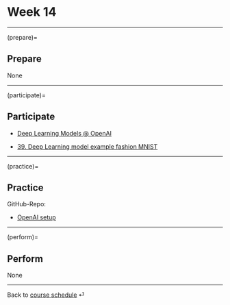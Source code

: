 # Week 14


---

(prepare)=
## Prepare

None


---

(participate)=
## Participate



- [Deep Learning Models @ OpenAI](https://github.com/om2-ws22/website/blob/main/slides/open-ai.pdf)


- [39. Deep Learning model example fashion MNIST](../code/39-fashion-mnist.ipynb)


---

(practice)=
## Practice


GitHub-Repo: 

- [OpenAI setup](https://github.com/kirenz/open-ai-setup)


---

(perform)=
## Perform

None




---

Back to [course schedule](../docs/course-schedule.md) ⏎

